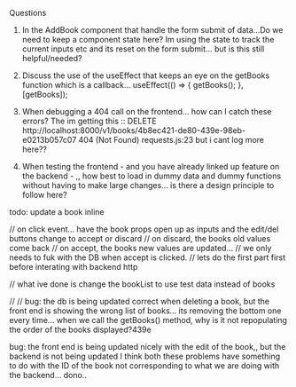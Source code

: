 Questions

1. In the AddBook component that handle the form submit of data...Do we need to keep a component state here? Im using the state to track the current inputs etc and its reset on the form submit... but is this still helpful/needed?

2. Discuss the use of the useEffect that keeps an eye on the getBooks function which is a callback...
   useEffect(() => {
   getBooks();
   }, [getBooks]);

3. When debugging a 404 call on the frontend... how can I catch these errors? The
   im getting this ::
   DELETE http://localhost:8000/v1/books/4b8ec421-de80-439e-98eb-e0213b057c07 404 (Not Found) requests.js:23
   but i cant log more here??

4. When testing the frontend - and you have already linked up feature on the backend - ,, how best to load in dummy data and dummy functions without having to make large changes... is there a design principle to follow here?

todo: update a book inline

// on click event... have the book props open up as inputs and the edit/del buttons change to accept or discard
// on discard, the books old values come back
// on accept, the books new values are updated...
// we only needs to fuk with the DB when accept is clicked.
// lets do the first part first before interating with backend http

// what ive done is change the bookList to use test data instead of books

//
//
bug:
the db is being updated correct when deleting a book, but the front end is showing the wrong list of books... its removing the bottom one every time... when we call the getBooks() method, why is it not repopulating the order of the books displayed?439e

bug:
the front end is being updated nicely with the edit of the book,, but the backend is not being updated
I think both these problems have something to do with the ID of the book not corresponding to what we are doing with the backend... dono..
